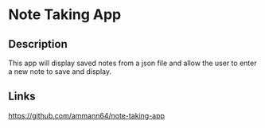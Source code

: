 # Note Taking App

## Description
This app will display saved notes from a json file and allow the user to enter a new note to save and display.

## Links
https://github.com/ammann64/note-taking-app